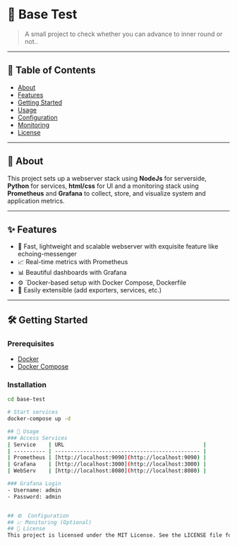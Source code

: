 # 🚀 Base Test

> A small project to check whether you can advance to inner round or not..

---

## 📂 Table of Contents

- [About](#about)
- [Features](#features)
- [Getting Started](#getting-started)
- [Usage](#usage)
- [Configuration](#configuration)
- [Monitoring](#monitoring)
- [License](#license)

---

## 📖 About

This project sets up a webserver stack using **NodeJs** for serverside, **Python** for services, **html/css** for UI and a monitoring stack using **Prometheus** and **Grafana** to collect, store, and visualize system and application metrics.

---

## ✨ Features
- 🚀 Fast, lightweight and scalable webserver with exquisite feature like echoing-messenger
- 📈 Real-time metrics with Prometheus
- 📊 Beautiful dashboards with Grafana
- ⚙️  `Docker-based setup with Docker Compose, Dockerfile
- 🔌 Easily extensible (add exporters, services, etc.)

---

## 🛠️ Getting Started

### Prerequisites

- [Docker](https://www.docker.com/)
- [Docker Compose](https://docs.docker.com/compose/)

### Installation

```bash
cd base-test

# Start services
docker-compose up -d

## 🚀 Usage
### Access Services
| Service    | URL                                            |
| ---------- | ---------------------------------------------- |
| Prometheus | [http://localhost:9090](http://localhost:9090) |
| Grafana    | [http://localhost:3000](http://localhost:3000) |
| WebServ    | [http://localhost:8080](http://localhost:8080) |

### Grafana Login
- Username: admin
- Password: admin


## ⚙️  Configuration
## 📈 Monitoring (Optional)
## 🪪 License
This project is licensed under the MIT License. See the LICENSE file for details.

